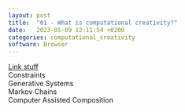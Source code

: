 ```yaml
---
layout: post
title:  "01 - What is computational creativity?"
date:   2023-05-09 12:11:54 +0200
categories: computational_creativity
software: Browser
---
```




[Link stuff](https://www.frontiersin.org/articles/10.3389/frai.2020.00014/full) \
Constraints \
Generative Systems \
Markov Chains \
Computer Assisted Composition
